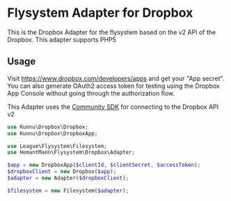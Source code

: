 # Flysystem Adapter for Dropbox
This is the Dropbox Adapter for the flysystem based on the v2 API of the Dropbox. This adapter supports PHP5

## Usage

Visit https://www.dropbox.com/developers/apps and get your "App secret".
You can also generate OAuth2 access token for testing using the Dropbox App Console without going through the authorization flow.

This Adapter uses the [Community SDK](https://github.com/kunalvarma05/dropbox-php-sdk) for connecting to the Dropbox API v2

```php
use Kunnu\Dropbox\Dropbox;
use Kunnu\Dropbox\DropboxApp;

use League\Flysystem\Filesystem;
use HemantMann\Flysystem\Dropbox\Adapter;

$app = new DropboxApp($clientId, $clientSecret, $accessToken);
$dropboxClient = new Dropbox($app);
$adapter = new Adapter($dropboxClient);

$filesystem = new Filesystem($adapter);
```
